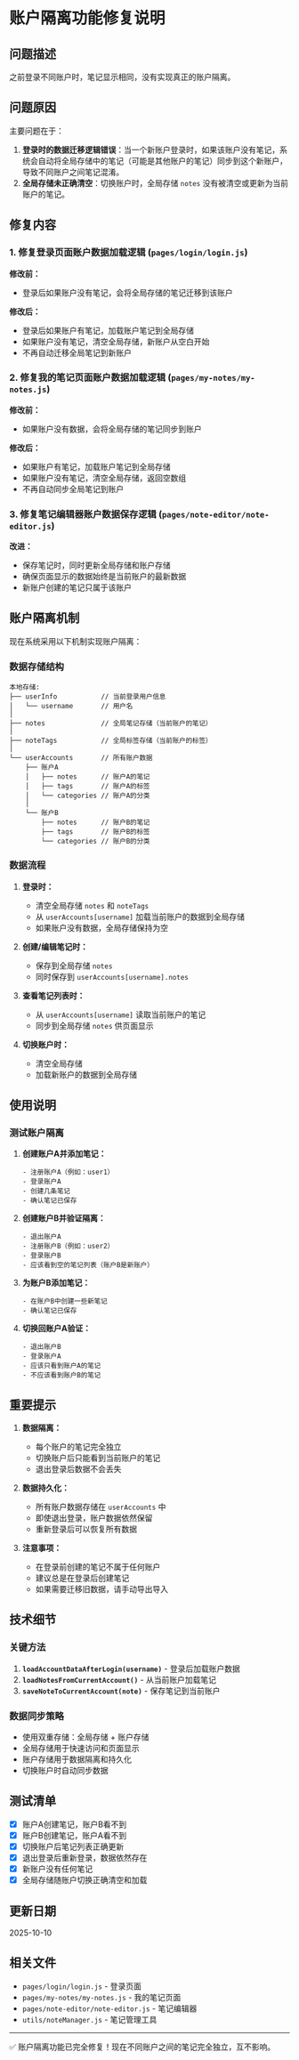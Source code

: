 # 账户隔离功能修复说明

## 问题描述

之前登录不同账户时，笔记显示相同，没有实现真正的账户隔离。

## 问题原因

主要问题在于：
1. **登录时的数据迁移逻辑错误**：当一个新账户登录时，如果该账户没有笔记，系统会自动将全局存储中的笔记（可能是其他账户的笔记）同步到这个新账户，导致不同账户之间笔记混淆。
2. **全局存储未正确清空**：切换账户时，全局存储 `notes` 没有被清空或更新为当前账户的笔记。

## 修复内容

### 1. 修复登录页面账户数据加载逻辑 (`pages/login/login.js`)

**修改前：**
- 登录后如果账户没有笔记，会将全局存储的笔记迁移到该账户

**修改后：**
- 登录后如果账户有笔记，加载账户笔记到全局存储
- 如果账户没有笔记，清空全局存储，新账户从空白开始
- 不再自动迁移全局笔记到新账户

### 2. 修复我的笔记页面账户数据加载逻辑 (`pages/my-notes/my-notes.js`)

**修改前：**
- 如果账户没有数据，会将全局存储的笔记同步到账户

**修改后：**
- 如果账户有笔记，加载账户笔记到全局存储
- 如果账户没有笔记，清空全局存储，返回空数组
- 不再自动同步全局笔记到账户

### 3. 修复笔记编辑器账户数据保存逻辑 (`pages/note-editor/note-editor.js`)

**改进：**
- 保存笔记时，同时更新全局存储和账户存储
- 确保页面显示的数据始终是当前账户的最新数据
- 新账户创建的笔记只属于该账户

## 账户隔离机制

现在系统采用以下机制实现账户隔离：

### 数据存储结构

```
本地存储:
├── userInfo           // 当前登录用户信息
│   └── username       // 用户名
│
├── notes              // 全局笔记存储（当前账户的笔记）
│
├── noteTags           // 全局标签存储（当前账户的标签）
│
└── userAccounts       // 所有账户数据
    ├── 账户A
    │   ├── notes      // 账户A的笔记
    │   ├── tags       // 账户A的标签
    │   └── categories // 账户A的分类
    │
    └── 账户B
        ├── notes      // 账户B的笔记
        ├── tags       // 账户B的标签
        └── categories // 账户B的分类
```

### 数据流程

1. **登录时：**
   - 清空全局存储 `notes` 和 `noteTags`
   - 从 `userAccounts[username]` 加载当前账户的数据到全局存储
   - 如果账户没有数据，全局存储保持为空

2. **创建/编辑笔记时：**
   - 保存到全局存储 `notes`
   - 同时保存到 `userAccounts[username].notes`

3. **查看笔记列表时：**
   - 从 `userAccounts[username]` 读取当前账户的笔记
   - 同步到全局存储 `notes` 供页面显示

4. **切换账户时：**
   - 清空全局存储
   - 加载新账户的数据到全局存储

## 使用说明

### 测试账户隔离

1. **创建账户A并添加笔记：**
   ```
   - 注册账户A（例如：user1）
   - 登录账户A
   - 创建几条笔记
   - 确认笔记已保存
   ```

2. **创建账户B并验证隔离：**
   ```
   - 退出账户A
   - 注册账户B（例如：user2）
   - 登录账户B
   - 应该看到空的笔记列表（账户B是新账户）
   ```

3. **为账户B添加笔记：**
   ```
   - 在账户B中创建一些新笔记
   - 确认笔记已保存
   ```

4. **切换回账户A验证：**
   ```
   - 退出账户B
   - 登录账户A
   - 应该只看到账户A的笔记
   - 不应该看到账户B的笔记
   ```

## 重要提示

1. **数据隔离：**
   - 每个账户的笔记完全独立
   - 切换账户后只能看到当前账户的笔记
   - 退出登录后数据不会丢失

2. **数据持久化：**
   - 所有账户数据存储在 `userAccounts` 中
   - 即使退出登录，账户数据依然保留
   - 重新登录后可以恢复所有数据

3. **注意事项：**
   - 在登录前创建的笔记不属于任何账户
   - 建议总是在登录后创建笔记
   - 如果需要迁移旧数据，请手动导出导入

## 技术细节

### 关键方法

1. **`loadAccountDataAfterLogin(username)`** - 登录后加载账户数据
2. **`loadNotesFromCurrentAccount()`** - 从当前账户加载笔记
3. **`saveNoteToCurrentAccount(note)`** - 保存笔记到当前账户

### 数据同步策略

- 使用双重存储：全局存储 + 账户存储
- 全局存储用于快速访问和页面显示
- 账户存储用于数据隔离和持久化
- 切换账户时自动同步数据

## 测试清单

- [x] 账户A创建笔记，账户B看不到
- [x] 账户B创建笔记，账户A看不到
- [x] 切换账户后笔记列表正确更新
- [x] 退出登录后重新登录，数据依然存在
- [x] 新账户没有任何笔记
- [x] 全局存储随账户切换正确清空和加载

## 更新日期

2025-10-10

## 相关文件

- `pages/login/login.js` - 登录页面
- `pages/my-notes/my-notes.js` - 我的笔记页面
- `pages/note-editor/note-editor.js` - 笔记编辑器
- `utils/noteManager.js` - 笔记管理工具

---

✅ 账户隔离功能已完全修复！现在不同账户之间的笔记完全独立，互不影响。

